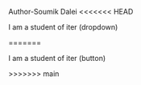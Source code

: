 Author-Soumik Dalei
<<<<<<< HEAD
<p>I am a student of iter (dropdown)</p>
=======
<p>I am a student of iter (button) </p>
>>>>>>> main
